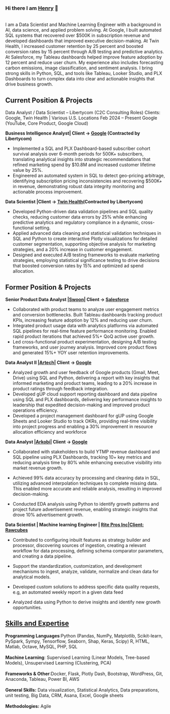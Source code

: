 ### Hi there I am [Henry](https://www.linkedin.com/in/henrybiko/) 👋
<br>
I am a Data Scientist and Machine Learning Engineer with a background in AI, data science, and applied problem solving. At Google, I built automated SQL systems that recovered over $500K in subscription revenue and developed dashboards that improved executive decision-making. At Twin Health, I increased customer retention by 25 percent and boosted conversion rates by 15 percent through A/B testing and predictive analytics. At Salesforce, my Tableau dashboards helped improve feature adoption by 12 percent and reduce user churn. My experience also includes forecasting carbon emissions, image classification, and sentiment analysis. I bring strong skills in Python, SQL, and tools like Tableau, Looker Studio, and PLX Dashboards to turn complex data into clear and actionable insights that drive business growth.

## Current Position & Projects

Data Analyst / Data Scientist – Libertycom (C2C Consulting Roles)
Clients: Google, Twin Health | Various U.S. Locations Feb 2024 – Present
Google (YouTube, Core Product, Google Cloud)
<br>

**Business Intelligence Analyst| Client -> [Google](https://goo.gle/3m1IN7m) (Contracted by Libertycom)**

* Implemented a SQL and PLX Dashboard-based subscriber cohort survival analysis over 6-month periods for 500K+ subscribers, translating analytical insights into strategic recommendations that refined marketing spend by $10.8M and
 increased customer lifetime value by 25%.
* Engineered an automated system in SQL to detect geo-pricing arbitrage, identifying subscription pricing inconsistencies and recovering $500K+ in revenue, demonstrating robust data integrity monitoring and actionable process improvement.

**Data Scientist |Client -> [Twin Health](https://usa.twinhealth.com/)(Contracted by Libertycom)**

* Developed Python-driven data validation pipelines and SQL quality checks, reducing customer data errors by 25% while enhancing predictive analytics and regulatory compliance in a dynamic, cross-functional setting.
* Applied advanced data cleaning and statistical validation techniques in SQL and Python to create interactive Plotly visualizations for detailed customer segmentation, supporting objective analysis for marketing strategies, and a 20% increase in customer engagement.
* Designed and executed A/B testing frameworks to evaluate marketing strategies, employing statistical significance testing to drive decisions that boosted conversion rates by 15% and optimized ad spend allocation.

## Former Position & Projects

**Senior Product  Data Analyst  |[Swoon](https://www.swoonstaffing.com/)| Client -> [Salesforce](https://www.salesforce.com/)** 
<br>

* Collaborated with product teams to analyze user engagement metrics and conversion bottlenecks. Built Tableau dashboards tracking product KPIs, increasing feature adoption by 12% and reducing user churn.
* Integrated product usage data with analytics platforms via automated SQL pipelines for real-time feature performance monitoring. Enabled rapid product iterations that achieved 5%+ QoQ active user growth.
* Led cross-functional product experimentation, designing A/B testing frameworks, and user journey analysis. Improved core product flows and generated 15%+ YOY user retention improvements.

**Data Analyst II |[Artech](https://www.artech.com/)| Client -> [Google](https://goo.gle/3m1IN7m)** 
<br>

* Analyzed growth and user feedback of Google products (Gmail, Meet, Drive) using SQL and Python, delivering a report with key insights that informed marketing and product teams, leading to a 20% increase in product ratings through feedback integration.
* Developed gUP cloud support reporting dashboard and data pipeline using SQL and PLX dashboards, delivering key performance insights to leadership that expedited decision-making and improved product operations efficiency.
* Developed a project management dashboard for gUP using Google Sheets and Looker Studio to track OKRs, providing real-time visibility into project progress and enabling a 30% improvement in resource allocation efficiency and workforce 


**Data Analyst |[Arkobi](https://akorbi.com/)| Client -> [Google](https://goo.gle/3m1IN7m)** 
<br>

* Collaborated with stakeholders to build YTMP revenue dashboard and SQL pipeline using PLX Dashboards, tracking 10+ key metrics and reducing analysis time by 80% while enhancing executive visibility into market revenue growth.

* Achieved 99% data accuracy by processing and cleaning data in SQL, utilizing advanced interpolation techniques to complete missing data. This enabled more accurate and reliable analysis, resulting in improved decision-making.

* Conducted EDA analysis using Python to identify growth patterns and project future advertisement revenue, enabling strategic insights that drove 10% advertisement growth.

  
**Data Scientist | Machine learning Engineer | [Rite Pros Inc](http://www.ritepros.com/index.php)|[Client: Rawcubes](https://www.rawcubes.com/)** 
<br>
* Contributed to configuring inbuilt features as strategy builder and processor, discovering sources of ingestion, creating a relevant workflow for data processing, defining schema comparator parameters, and creating a data pipeline.

* Support the standardization, customization, and development mechanisms to ingest, analyze, validate, normalize and clean data for analytical models.

* Developed custom solutions to address specific data quality requests, e.g, an automated weekly report in a given data feed

* Analyzed data using Python to derive insights and identify new growth opportunities. 



## [Skills and Expertise](https://github.com/HenryBiko?tab=repositories)
**Programming Languages**:Python (Pandas, NumPy, Matplotlib, Scikit-learn, PySpark, Sympy, Tensorflow, Seaborn, Shap, Keras, Scipy) R, HTML, Matlab, Octave, MySQL, PHP, SQL
<br><br>
**Machine Learning**: Supervised Learning (Linear Models, Tree-based Models), Unsupervised Learning (Clustering, PCA)
<br><br>
**Frameworks & Other**:Docker, Flask, Plotly Dash, Bootstrap, WordPress, Git, Anaconda, Tableau, Power BI, AWS
<br><br>
**General Skills:** Data visualization, Statistical Analytics, Data preparations, unit testing, Big Data, CRM, Asana, Excel, Google sheets
<br><br>
**Methodologies:** Agile



